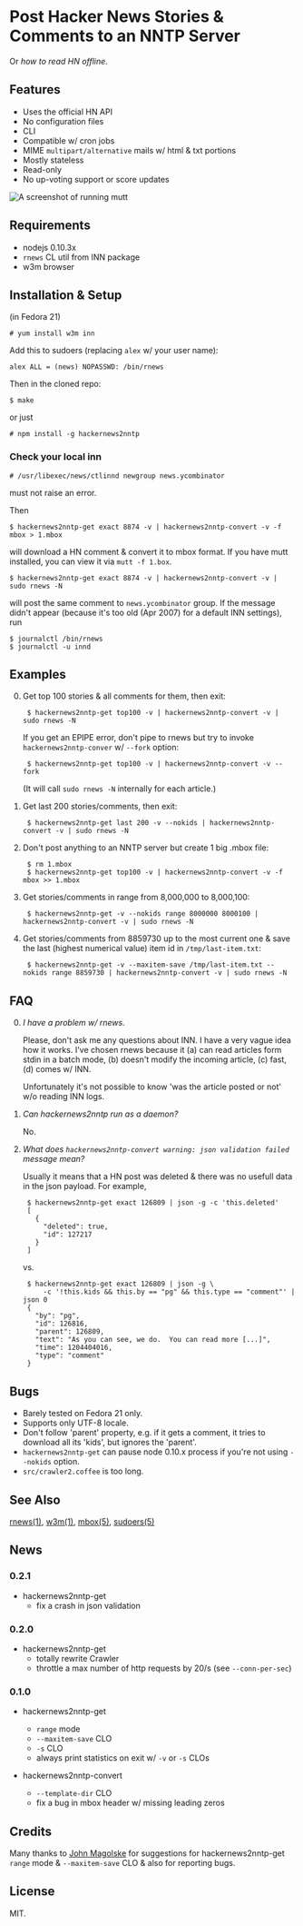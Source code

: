 # Post Hacker News Stories & Comments to an NNTP Server

Or _how to read HN offline_.

## Features

* Uses the official HN API
* No configuration files
* CLI
* Compatible w/ cron jobs
* MIME `multipart/alternative` mails w/ html & txt portions
* Mostly stateless
* Read-only
* No up-voting support or score updates

![A screenshot of running mutt](https://raw.github.com/gromnitsky/hackernews2nntp/master/screenshot1.png)

## Requirements

* nodejs 0.10.3x
* `rnews` CL util from INN package
* w3m browser


## Installation & Setup

(in Fedora 21)

	# yum install w3m inn

Add this to sudoers (replacing `alex` w/ your user name):

	alex ALL = (news) NOPASSWD: /bin/rnews

Then in the cloned repo:

	$ make

or just

	# npm install -g hackernews2nntp


### Check your local inn

	# /usr/libexec/news/ctlinnd newgroup news.ycombinator

must not raise an error.

Then

	$ hackernews2nntp-get exact 8874 -v | hackernews2nntp-convert -v -f mbox > 1.mbox

will download a HN comment & convert it to mbox format. If you have mutt
installed, you can view it via `mutt -f 1.box`.

	$ hackernews2nntp-get exact 8874 -v | hackernews2nntp-convert -v | sudo rnews -N

will post the same comment to `news.ycombinator` group. If the message
didn't appear (because it's too old (Apr 2007) for a default INN
settings), run

	$ journalctl /bin/rnews
	$ journalctl -u innd


## Examples

0. Get top 100 stories & all comments for them, then exit:

		$ hackernews2nntp-get top100 -v | hackernews2nntp-convert -v | sudo rnews -N

	If you get an EPIPE error, don't pipe to rnews but try to invoke
	`hackernews2nntp-conver` w/ `--fork` option:

		$ hackernews2nntp-get top100 -v | hackernews2nntp-convert -v --fork

	(It will call `sudo rnews -N` internally for each article.)

1. Get last 200 stories/comments, then exit:

		$ hackernews2nntp-get last 200 -v --nokids | hackernews2nntp-convert -v | sudo rnews -N

2. Don't post anything to an NNTP server but create 1 big .mbox file:

		$ rm 1.mbox
		$ hackernews2nntp-get top100 -v | hackernews2nntp-convert -v -f mbox >> 1.mbox

3. Get stories/comments in range from 8,000,000 to 8,000,100:

		$ hackernews2nntp-get -v --nokids range 8000000 8000100 | hackernews2nntp-convert -v | sudo rnews -N

4. Get stories/comments from 8859730 up to the most current one & save the
   last (highest numerical value) item id in `/tmp/last-item.txt`:

		$ hackernews2nntp-get -v --maxitem-save /tmp/last-item.txt --nokids range 8859730 | hackernews2nntp-convert -v | sudo rnews -N


## FAQ

0. _I have a problem w/ rnews._

	Please, don't ask me any questions about INN. I have a very vague
	idea how it works. I've chosen rnews because it (a) can read
	articles form stdin in a batch mode, (b) doesn't modify the incoming
	article, (c) fast, (d) comes w/ INN.

	Unfortunately it's not possible to know 'was the article posted or
	not' w/o reading INN logs.

1. _Can hackernews2nntp run as a daemon?_

	No.

2. _What does `hackernews2nntp-convert warning: json validation failed`
   message mean?_

	Usually it means that a HN post was deleted & there was no usefull
    data in the json payload. For example,

		$ hackernews2nntp-get exact 126809 | json -g -c 'this.deleted'
		[
		  {
			"deleted": true,
			"id": 127217
		  }
		]

	vs.

		$ hackernews2nntp-get exact 126809 | json -g \
			-c '!this.kids && this.by == "pg" && this.type == "comment"' | json 0
		{
		  "by": "pg",
		  "id": 126816,
		  "parent": 126809,
		  "text": "As you can see, we do.  You can read more [...]",
		  "time": 1204404016,
		  "type": "comment"
		}


## Bugs

* Barely tested on Fedora 21 only.
* Supports only UTF-8 locale.
* Don't follow 'parent' property, e.g. if it gets a comment, it tries to
  download all its 'kids', but ignores the 'parent'.
* `hackernews2nntp-get` can pause node 0.10.x process if you're not using
  `--nokids` option.
* `src/crawler2.coffee` is too long.


## See Also

[rnews(1)](http://www.eyrie.org/~eagle/software/inn/docs/rnews.html),
[w3m(1)](http://manpages.ubuntu.com/manpages/utopic/en/man1/w3m.1.html),
[mbox(5)](http://manpages.ubuntu.com/manpages/utopic/man5/mbox.5.html),
[sudoers(5)](http://www.sudo.ws/sudo/man/1.8.10/sudoers.man.html)


## News

### 0.2.1

* hackernews2nntp-get
	- fix a crash in json validation

### 0.2.0

* hackernews2nntp-get
	- totally rewrite Crawler
	- throttle a max number of http requests by 20/s (see `--conn-per-sec`)

### 0.1.0

* hackernews2nntp-get
	- `range` mode
	- `--maxitem-save` CLO
	- `-s` CLO
	- always print statistics on exit w/ `-v` or `-s` CLOs

* hackernews2nntp-convert
	- `--template-dir` CLO
	- fix a bug in mbox header w/ missing leading zeros

## Credits

Many thanks to [John Magolske](http://B79.net/contact) for suggestions
for hackernews2nntp-get `range` mode & `--maxitem-save` CLO & also for
reporting bugs.

## License

MIT.
